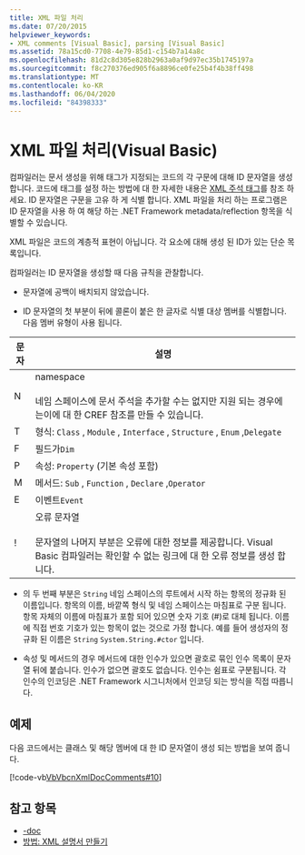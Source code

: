 ```yaml
---
title: XML 파일 처리
ms.date: 07/20/2015
helpviewer_keywords:
- XML comments [Visual Basic], parsing [Visual Basic]
ms.assetid: 78a15cd0-7708-4e79-85d1-c154b7a14a8c
ms.openlocfilehash: 81d2c8d305e828b2963a0af9d97ec35b1745197a
ms.sourcegitcommit: f8c270376ed905f6a8896ce0fe25b4f4b38ff498
ms.translationtype: MT
ms.contentlocale: ko-KR
ms.lasthandoff: 06/04/2020
ms.locfileid: "84398333"
---
```

# <a name="processing-the-xml-file-visual-basic"></a>XML 파일 처리(Visual Basic)
컴파일러는 문서 생성을 위해 태그가 지정되는 코드의 각 구문에 대해 ID 문자열을 생성합니다. 코드에 태그를 설정 하는 방법에 대 한 자세한 내용은 [XML 주석 태그](../../language-reference/xmldoc/index.md)를 참조 하세요. ID 문자열은 구문을 고유 하 게 식별 합니다. XML 파일을 처리 하는 프로그램은 ID 문자열을 사용 하 여 해당 하는 .NET Framework metadata/reflection 항목을 식별할 수 있습니다.  
  
 XML 파일은 코드의 계층적 표현이 아닙니다. 각 요소에 대해 생성 된 ID가 있는 단순 목록입니다.  
  
 컴파일러는 ID 문자열을 생성할 때 다음 규칙을 관찰합니다.  
  
- 문자열에 공백이 배치되지 않았습니다.  
  
- ID 문자열의 첫 부분이 뒤에 콜론이 붙은 한 글자로 식별 대상 멤버를 식별합니다. 다음 멤버 유형이 사용 됩니다.  
  
|문자|설명|  
|---|---|  
|N|namespace<br /><br /> 네임 스페이스에 문서 주석을 추가할 수는 없지만 지원 되는 경우에는이에 대 한 CREF 참조를 만들 수 있습니다.|  
|T|형식: `Class` , `Module` , `Interface` , `Structure` , `Enum` ,`Delegate`|  
|F|필드가`Dim`|  
|P|속성: `Property` (기본 속성 포함)|  
|M|메서드: `Sub` , `Function` , `Declare` ,`Operator`|  
|E|이벤트`Event`|  
|!|오류 문자열<br /><br /> 문자열의 나머지 부분은 오류에 대한 정보를 제공합니다. Visual Basic 컴파일러는 확인할 수 없는 링크에 대 한 오류 정보를 생성 합니다.|  
  
- 의 두 번째 부분은 `String` 네임 스페이스의 루트에서 시작 하는 항목의 정규화 된 이름입니다. 항목의 이름, 바깥쪽 형식 및 네임 스페이스는 마침표로 구분 됩니다. 항목 자체의 이름에 마침표가 포함 되어 있으면 숫자 기호 (#)로 대체 됩니다. 이름에 직접 번호 기호가 있는 항목이 없는 것으로 가정 합니다. 예를 들어 생성자의 정규화 된 이름은 `String` `System.String.#ctor` 입니다.  
  
- 속성 및 메서드의 경우 메서드에 대한 인수가 있으면 괄호로 묶인 인수 목록이 문자열 뒤에 붙습니다. 인수가 없으면 괄호도 없습니다. 인수는 쉼표로 구분됩니다. 각 인수의 인코딩은 .NET Framework 시그니처에서 인코딩 되는 방식을 직접 따릅니다.  
  
## <a name="example"></a>예제  
 다음 코드에서는 클래스 및 해당 멤버에 대 한 ID 문자열이 생성 되는 방법을 보여 줍니다.  
  
 [!code-vb[VbVbcnXmlDocComments#10](~/samples/snippets/visualbasic/VS_Snippets_VBCSharp/VbVbcnXmlDocComments/VB/Class1.vb#10)]  
  
## <a name="see-also"></a>참고 항목

- [-doc](../../reference/command-line-compiler/doc.md)
- [방법: XML 설명서 만들기](how-to-create-xml-documentation.md)
